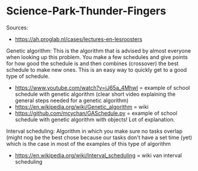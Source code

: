 # Science-Park-Thunder-Fingers
Sources:
- https://ah.proglab.nl/cases/lectures-en-lesroosters

Genetic algorithm:
This is the algorithm that is advised by almost everyone when looking up this problem. 
You make a few schedules and give points for how good the schedule is and then combines (crossover) the best schedule to make new ones. 
This is an easy way to quickly get to a good type of schedule. 
- https://www.youtube.com/watch?v=iJ65a_4MhwI = example of school schedule with genetic algorithm (clear short video explaining the general steps needed for a genetic algorithm)
- https://en.wikipedia.org/wiki/Genetic_algorithm = wiki
- https://github.com/mcychan/GASchedule.py =  example of school schedule with genetic algorithm  with objects! Lot of explanation.

Interval scheduling:
Algorithm in which you make sure no tasks overlap (might nog be the best chose because our tasks don't have a set time (yet) which is the case in most of the examples of this type of algorithm
- https://en.wikipedia.org/wiki/Interval_scheduling = wiki van interval scheduling

